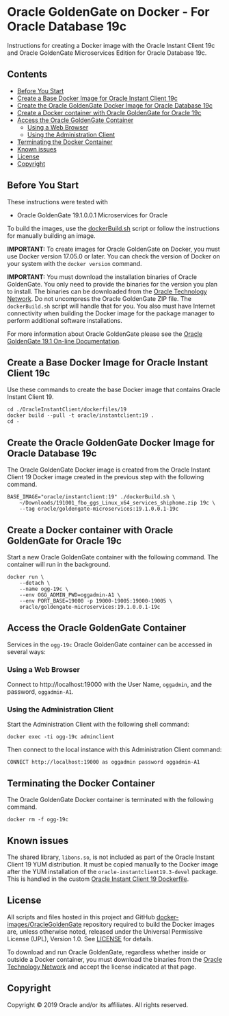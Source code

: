 Oracle GoldenGate on Docker - For Oracle Database 19c
===============
Instructions for creating a Docker image with the Oracle Instant Client 19c and Oracle GoldenGate Microservices Edition for Oracle Database 19c.

## Contents

* [Before You Start](#before-you-start)
* [Create a Base Docker Image for Oracle Instant Client 19c](#create-a-base-docker-image-for-oracle-instant-client-19c)
* [Create the Oracle GoldenGate Docker Image for Oracle Database 19c](#create-the-oracle-goldengate-docker-image-for-oracle-database-19c)
* [Create a Docker container with Oracle GoldenGate for Oracle 19c](#create-a-docker-container-with-oracle-goldengate-for-oracle-19c)
* [Access the Oracle GoldenGate Container](#access-the-oracle-goldengate-container)
  * [Using a Web Browser](#using-a-web-browser)
  * [Using the Administration Client](#using-the-administration-client)
* [Terminating the Docker Container](#terminating-the-docker-container)
* [Known issues](#known-issues)
* [License](#license)
* [Copyright](#copyright)

## Before You Start
These instructions were tested with

- Oracle GoldenGate 19.1.0.0.1 Microservices for Oracle

To build the images, use the [dockerBuild.sh](dockerBuild.sh) script or follow the instructions for manually building an image.

**IMPORTANT:** To create images for Oracle GoldenGate on Docker, you must use Docker version 17.05.0 or later. You can check the version of Docker on your system with the `docker version` command.

**IMPORTANT:** You must download the installation binaries of Oracle GoldenGate. You only need to provide the binaries for the version you plan to install. The binaries can be downloaded from the [Oracle Technology Network](http://www.oracle.com/technetwork/middleware/goldengate/downloads/index.html). Do not uncompress the Oracle GoldenGate ZIP file. The `dockerBuild.sh` script will handle that for you. You also must have Internet connectivity when building the Docker image for the package manager to perform additional software installations.

For more information about Oracle GoldenGate please see the [Oracle GoldenGate 19.1 On-line Documentation](https://docs.oracle.com/en/middleware/goldengate/core/19.1/index.html).

## Create a Base Docker Image for Oracle Instant Client 19c
Use these commands to create the base Docker image that contains Oracle Instant Client 19.

    cd ./OracleInstantClient/dockerfiles/19
    docker build --pull -t oracle/instantclient:19 .
    cd -

## Create the Oracle GoldenGate Docker Image for Oracle Database 19c
The Oracle GoldenGate Docker image is created from the Oracle Instant Client 19 Docker image created in the previous step with the following command.

    BASE_IMAGE="oracle/instantclient:19" ./dockerBuild.sh \
        ~/Downloads/191001_fbo_ggs_Linux_x64_services_shiphome.zip 19c \
        --tag oracle/goldengate-microservices:19.1.0.0.1-19c

## Create a Docker container with Oracle GoldenGate for Oracle 19c
Start a new Oracle GoldenGate container with the following command. The container will run in the background.

    docker run \
        --detach \
        --name ogg-19c \
        --env OGG_ADMIN_PWD=oggadmin-A1 \
        --env PORT_BASE=19000 -p 19000-19005:19000-19005 \
        oracle/goldengate-microservices:19.1.0.0.1-19c

## Access the Oracle GoldenGate Container
Services in the `ogg-19c` Oracle GoldenGate container can be accessed in several ways:

### Using a Web Browser
Connect to http://localhost:19000 with the User Name, `oggadmin`, and the password, `oggadmin-A1`.

### Using the Administration Client
Start the Administration Client with the following shell command:

    docker exec -ti ogg-19c adminclient

Then connect to the local instance with this Administration Client command:

    CONNECT http://localhost:19000 as oggadmin password oggadmin-A1

## Terminating the Docker Container
The Oracle GoldenGate Docker container is terminated with the following command.

    docker rm -f ogg-19c

## Known issues
The shared library, `libons.so`, is not included as part of the Oracle Instant Client 19 YUM distribution. It must be copied manually to the Docker image after the YUM installation of the `oracle-instantclient19.3-devel` package.  This is handled in the custom [Oracle Instant Client 19 Dockerfile](OracleInstantClient/dockerfiles/19/Dockerfile).

## License
All scripts and files hosted in this project and GitHub [docker-images/OracleGoldenGate](./) repository required to build the Docker images are, unless otherwise noted, released under the Universal Permissive License (UPL), Version 1.0.  See [LICENSE](./LICENSE) for details.

To download and run Oracle GoldenGate, regardless whether inside or outside a Docker container, you must download the binaries from the [Oracle Technology Network](http://www.oracle.com/technetwork/middleware/goldengate/downloads/index.html) and accept the license indicated at that page.

## Copyright
Copyright &copy; 2019 Oracle and/or its affiliates. All rights reserved.
